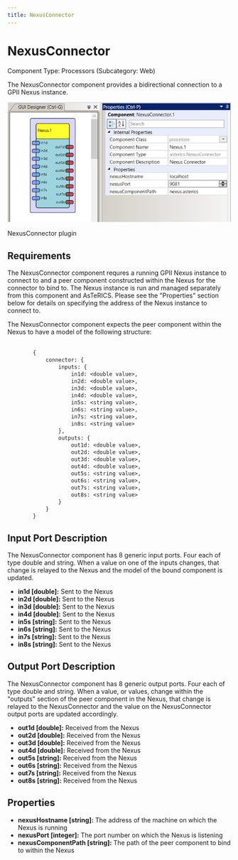 ```yaml
---
title: NexusConnector
---
```


# NexusConnector

Component Type: Processors (Subcategory: Web)

The NexusConnector component provides a bidirectional connection to a GPII Nexus instance.

![Screenshot: NexusConnector plugin](img/nexusconnector.png "Screenshot: NexusConnector plugin")

NexusConnector plugin

## Requirements

The NexusConnector component requres a running GPII Nexus instance to connect to and a peer component constructed within the Nexus for the connector to bind to. The Nexus instance is run and managed separately from this component and AsTeRICS. Please see the "Properties" section below for details on specifying the address of the Nexus instance to connect to.

The NexusConnector component expects the peer component within the Nexus to have a model of the following structure:

```

		{
			connector: {
				inputs: {
					in1d: <double value>,
					in2d: <double value>,
					in3d: <double value>,
					in4d: <double value>,
					in5s: <string value>,
					in6s: <string value>,
					in7s: <string value>,
					in8s: <string value>
				},
				outputs: {
					out1d: <double value>,
					out2d: <double value>,
					out3d: <double value>,
					out4d: <double value>,
					out5s: <string value>,
					out6s: <string value>,
					out7s: <string value>,
					out8s: <string value>
				}
			}
		}
```

## Input Port Description

The NexusConnector component has 8 generic input ports. Four each of type double and string. When a value on one of the inputs changes, that change is relayed to the Nexus and the model of the bound component is updated.

*   **in1d \[double\]:** Sent to the Nexus
*   **in2d \[double\]:** Sent to the Nexus
*   **in3d \[double\]:** Sent to the Nexus
*   **in4d \[double\]:** Sent to the Nexus
*   **in5s \[string\]:** Sent to the Nexus
*   **in6s \[string\]:** Sent to the Nexus
*   **in7s \[string\]:** Sent to the Nexus
*   **in8s \[string\]:** Sent to the Nexus

## Output Port Description

The NexusConnector component has 8 generic output ports. Four each of type double and string. When a value, or values, change within the "outputs" section of the peer component in the Nexus, that change is relayed to the NexusConnector and the value on the NexusConnector output ports are updated accordingly.

*   **out1d \[double\]:** Received from the Nexus
*   **out2d \[double\]:** Received from the Nexus
*   **out3d \[double\]:** Received from the Nexus
*   **out4d \[double\]:** Received from the Nexus
*   **out5s \[string\]:** Received from the Nexus
*   **out6s \[string\]:** Received from the Nexus
*   **out7s \[string\]:** Received from the Nexus
*   **out8s \[string\]:** Received from the Nexus

## Properties

*   **nexusHostname \[string\]:** The address of the machine on which the Nexus is running
*   **nexusPort \[integer\]:** The port number on which the Nexus is listening
*   **nexusComponentPath \[string\]:** The path of the peer component to bind to within the Nexus